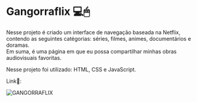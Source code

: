 # Gangorraflix 💻🖱

Nesse projeto é criado um interface de navegação baseada na Netflix, contendo as seguintes catégorias: séries, filmes, animes, documentários e doramas.<br>
Em suma, é uma página em que eu possa compartilhar minhas obras audiovisuais favoritas.

Nesse projeto foi utilizado: HTML, CSS e JavaScript.

Link🔗: 

![GANGORRAFLIX](https://cdn.discordapp.com/attachments/868299459543592962/895863721296007188/01.png)
